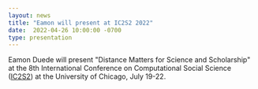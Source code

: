 ```yaml
---
layout: news
title: "Eamon will present at IC2S2 2022"
date:  2022-04-26 10:00:00 -0700
type: presentation
---
```

Eamon Duede will present "Distance Matters for Science and Scholarship" at the 8th International Conference on Computational Social Science ([IC2S2](https://boothuchicagocaai.wixsite.com/website-2)) at the University of Chicago, July 19-22.